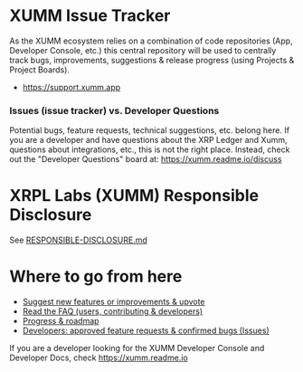 # XUMM Issue Tracker

As the XUMM ecosystem relies on a combination of code repositories (App, Developer Console, etc.) this central repository will be used to centrally track bugs, improvements, suggestions &amp; release progress (using Projects & Project Boards).

- https://support.xumm.app

### Issues (issue tracker) vs. Developer Questions

Potential bugs, feature requests, technical suggestions, etc. belong here. If you are a developer and have questions about the XRP Ledger and Xumm, questions about integrations, etc., this is not the right place. Instead, check out the "Developer Questions" board at: https://xumm.readme.io/discuss

# XRPL Labs (XUMM) Responsible Disclosure

See [RESPONSIBLE-DISCLOSURE.md](RESPONSIBLE-DISCLOSURE.md)

# Where to go from here

- [Suggest new features or improvements & upvote](https://xrpl-labs.canny.io/xumm)
- [Read the FAQ (users, contributing & developers)](https://support.xumm.app/)
- [Progress & roadmap](https://github.com/XRPL-Labs/XUMM-Issue-Tracker/projects)
- [Developers: approved feature requests & confirmed bugs (Issues)](https://github.com/XRPL-Labs/XUMM-Issue-Tracker/issues)

If you are a developer looking for the XUMM Developer Console and Developer Docs, check https://xumm.readme.io

